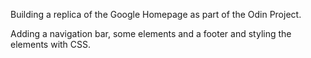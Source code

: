 Building a replica of the Google Homepage as part of the Odin Project.

Adding a navigation bar, some elements and a footer and styling the elements with CSS.